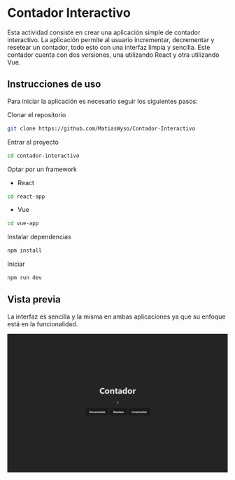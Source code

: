 
# Contador Interactivo

Esta actividad consiste en crear una aplicación simple de contador interactivo. La aplicación permite al usuario incrementar, decrementar y resetear un contador, todo esto con una interfaz limpia y sencilla. Este contador cuenta con dos versiones, una utilizando React y otra utilizando Vue.


## Instrucciones de uso

Para iniciar la aplicación es necesario seguir los siguientes pasos:
 
Clonar el repositorio 
```bash
git clone https://github.com/MatiasWyso/Contador-Interactivo
```
Entrar al proyecto
```bash
cd contador-interactivo
```

Optar por un framework
- React

```bash 
cd react-app
```
- Vue

```bash
cd vue-app
```
Instalar dependencias
```bash
npm install
```
Iniciar 
```bash
npm run dev
```

## Vista previa
La interfaz es sencilla y la misma en ambas aplicaciones ya que su enfoque está en la funcionalidad.

![Interfaz](/react-app/public/screenshot.png)
